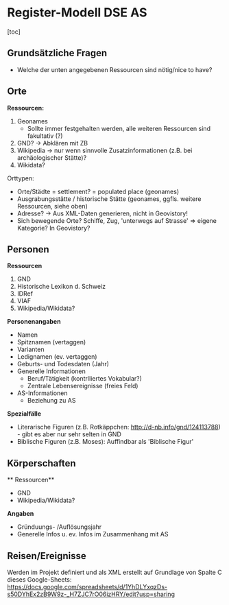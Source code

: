 
 # Register-Modell DSE AS


[toc]

## Grundsätzliche Fragen 

- Welche der unten angegebenen Ressourcen sind nötig/nice to have?


## Orte

**Ressourcen:**
1. Geonames 
    - Sollte immer festgehalten werden, alle weiteren Ressourcen sind fakultativ (?) 
3. GND? -> Abklären mit ZB
4. Wikipedia -> nur wenn sinnvolle Zusatzinformationen (z.B. bei archäologischer Stätte)?
5. Wikidata?

Orttypen: 
- Orte/Städte = settlement? = populated place (geonames)
- Ausgrabungsstätte / historische Stätte (geonames, ggfls. weitere Ressourcen, siehe oben)
- Adresse? -> Aus XML-Daten generieren, nicht in Geovistory!
- Sich bewegende Orte? Schiffe, Zug, 'unterwegs auf Strasse' => eigene Kategorie? In Geovistory?

## Personen

**Ressourcen**
1. GND
2. Historische Lexikon d. Schweiz
3. IDRef
4. VIAF
5. Wikipedia/Wikidata?

**Personenangaben**
- Namen
- Spitznamen (vertaggen)
- Varianten
- Ledignamen (ev. vertaggen)
- Geburts- und Todesdaten (Jahr)
- Generelle Informationen
    - Beruf/Tätigkeit (kontrlliertes Vokabular?)
    - Zentrale Lebensereignisse (freies Feld)
- AS-Informationen
    - Beziehung zu AS

**Spezialfälle**
- Literarische Figuren (z.B. Rotkäppchen: http://d-nb.info/gnd/124113788) - gibt es aber nur sehr selten in GND
- Biblische Figuren (z.B. Moses): Auffindbar als 'Biblische Figur'

## Körperschaften

** Ressourcen**
- GND
- Wikipedia/Wikidata?

**Angaben**
- Gründuungs- /Auflösungsjahr
- Generelle Infos u. ev. Infos im Zusammenhang mit AS

## Reisen/Ereignisse

Werden im Projekt definiert und als XML erstellt auf Grundlage von Spalte C dieses Google-Sheets: https://docs.google.com/spreadsheets/d/1YhDLYxqzDs-s50DYhEx2zB9W9z-_H7ZJC7rO06izHRY/edit?usp=sharing

